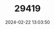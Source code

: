 ---
title: "29419"
category: "Hylarana chitwanensis"
draft: false
date: 2024-02-22 13:03:50
languages:
  English: ["Chitwan Frog"]
---